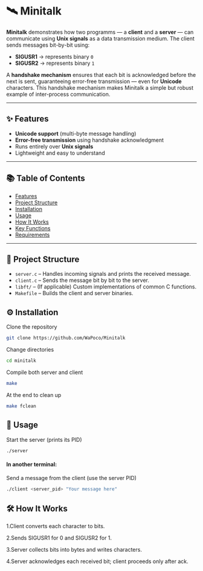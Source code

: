 # 🛰️ Minitalk

**Minitalk** demonstrates how two programms — a **client** and a **server** — can communicate using **Unix signals** as a data transmission medium. The client sends messages bit-by-bit using:

- **SIGUSR1** → represents binary `0`
- **SIGUSR2** → represents binary `1`

A **handshake mechanism** ensures that each bit is acknowledged before the next is sent, guaranteeing error-free transmission — even for **Unicode** characters. This handshake mechanism makes Minitalk a simple but robust example of inter-process communication.

---

## ✨ Features
- **Unicode support** (multi-byte message handling)
- **Error-free transmission** using handshake acknowledgment
- Runs entirely over **Unix signals**
- Lightweight and easy to understand

---

## 📚 Table of Contents
- [Features](#-features)
- [Project Structure](#-project-structure)
- [Installation](#-installation)
- [Usage](#-usage)
- [How It Works](#-how-it-works)
- [Key Functions](#-key-functions)
- [Requirements](#-requirements)

---

## 📁 Project Structure

- `server.c` – Handles incoming signals and prints the received message.
- `client.c` – Sends the message bit by bit to the server.
- `libft/` – (If applicable) Custom implementations of common C functions.
- `Makefile` – Builds the client and server binaries.

## ⚙️ Installation

Clone the repository

```bash
git clone https://github.com/WaPoco/Minitalk
```
Change directories

```bash
cd minitalk
```

Compile both server and client

```bash
make
```
At the end to clean up

```bash
make fclean
```

## 🚀 Usage

Start the server (prints its PID)
```bash
./server
```
#### In another terminal:

Send a message from the client (use the server PID)
   
```bash
./client <server_pid> "Your message here"
```
## 🛠 How It Works

1.Client converts each character to bits.

2.Sends SIGUSR1 for 0 and SIGUSR2 for 1.

3.Server collects bits into bytes and writes characters.

4.Server acknowledges each received bit; client proceeds only after ack.
